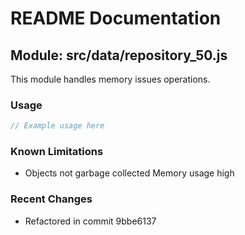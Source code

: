 # README Documentation

## Module: src/data/repository_50.js

This module handles memory issues operations.

### Usage

```javascript
// Example usage here
```

### Known Limitations

- Objects not garbage collected Memory usage high

### Recent Changes

- Refactored in commit 9bbe6137
